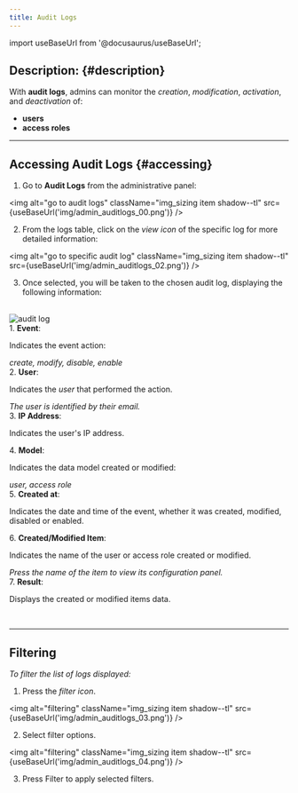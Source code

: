 ```yaml
---
title: Audit Logs
---
```


import useBaseUrl from '@docusaurus/useBaseUrl'; 

## Description: {#description}

With **audit logs**, admins can monitor the _creation_, _modification_, _activation_, and _deactivation_ of: 
- **users**
- **access roles**

-----

## Accessing Audit Logs {#accessing}

1. Go to **Audit Logs** from the administrative panel:

<img alt="go to audit logs" className="img_sizing item shadow--tl" src={useBaseUrl('img/admin_auditlogs_00.png')} />
<br/>

2. From the logs table, click on the _view icon_ of the specific log for more detailed information:

<img alt="go to specific audit log" className="img_sizing item shadow--tl" src={useBaseUrl('img/admin_auditlogs_02.png')} />
<br/>


3. Once selected, you will be taken to the chosen audit log, displaying the following information:



<div className="container box">
<div className="row table-row-2">
<div className="col col--12">
<br/>
<img alt="audit log" className="img_sizing item shadow--tl" src={useBaseUrl('img/admin_auditlogs_01.png')} />
<br/>
</div>
</div>
<div className="row table-row-1">
<div className="col col--3">1. <b>Event</b>:</div>
<div className="col col--5">

Indicates the event action: 

</div>
<div className="col col--4"><em>create, modify, disable, enable</em></div>
</div>
<div className="row table-row-2">
<div className="col col--3">2. <b>User</b>:</div>
<div className="col col--5">

Indicates the _user_ that performed the action. 

</div>
<div className="col col--4"><em>The user is identified by their email.</em></div>
</div>
<div className="row table-row-1">
<div className="col col--3">3. <b>IP Address</b>:</div>
<div className="col col--5">

Indicates the user's IP address.

</div>
<div className="col col--4"><em></em></div>
</div>
<div className="row table-row-2">
<div className="col col--3">4. <b>Model</b>:</div>
<div className="col col--5">

Indicates the data model created or modified: 

</div>
<div className="col col--4"><em>user, access role</em></div>
</div>
<div className="row table-row-1">
<div className="col col--3">5. <b>Created at</b>:</div>
<div className="col col--5">

Indicates the date and time of the event, whether it was created, modified, disabled or enabled.

</div>
<div className="col col--4"><em></em></div>
</div>
<div className="row table-row-1">
<div className="col col--3">6. <b>Created/Modified Item</b>:</div>
<div className="col col--5">

Indicates the name of the user or access role created or modified. 

</div>
<div className="col col--4"><em>Press the name of the item to view its configuration panel.</em></div>
</div>
<div className="row table-row-1">
<div className="col col--3">7. <b>Result</b>:</div>
<div className="col col--5">

Displays the created or modified items data.

</div>
<div className="col col--4"><em></em></div>
</div>

</div>
<br/>

------


## Filtering 
_To filter the list of logs displayed:_

1. Press the _filter icon_.

<img alt="filtering" className="img_sizing item shadow--tl" src={useBaseUrl('img/admin_auditlogs_03.png')} />
<br/>

2. Select filter options.

<img alt="filtering" className="img_sizing item shadow--tl" src={useBaseUrl('img/admin_auditlogs_04.png')} />
<br/>

3. Press <span className="badge badge--secondary">Filter</span> to apply selected filters.
